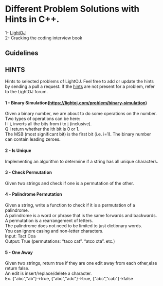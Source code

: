 # Different Problem Solutions with Hints in C++.
1- [LightOJ](https://lightoj.com/) <br />
2- Cracking the coding interview book

## Guidelines

## HINTS

Hints to selected problems of LightOJ. Feel free to add or update the hints by sending a pull a request. If the [hints](HINTS.md) are not present for a problem, refer to the LightOJ forum. 

#### 1 - Binary Simulation(https://lightoj.com/problem/binary-simulation)
Given a binary number, we are about to do some operations on the number. Two types of operations can be here:<br/>
I i j, inverts all the bits from i to j (inclusive).<br/>
Q i return whether the ith bit is 0 or 1.<br/>
The MSB (most significant bit) is the first bit (i.e. i=1). The binary number can contain leading zeroes.
#### 2 - Is Unique 
Implementing an algorithm to determine if a string has all unique characters.
#### 3 - Check Permutation 
Given two strings and check if one is a permutation of the other.
#### 4 - Palindrome Permutation 
Given a string, write a function to check if it is a permutation of a palindrome.<br/>
A palindrome is a word or phrase that is the same forwards and backwards.<br/>
A permutation is a rearrangement of letters.<br/>
The palindrome does not need to be limited to just dictionary words.<br/>
You can ignore casing and non-letter characters.<br/>
Input: Tact Coa <br/>
Output: True (permutations: “taco cat”. “atco cta”. etc.)
#### 5 - One Away
Given two strings, return true if they are one edit away from each other,else return false.<br/>
An edit is insert/replace/delete a character. <br/>
Ex. {"abc","ab"}->true, {"abc","adc"}->true, {"abc","cab"}->false 

